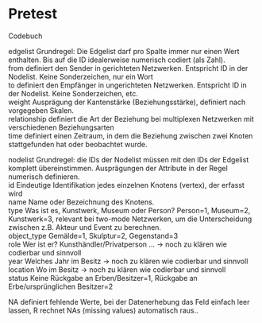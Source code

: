 # Pretest
Codebuch						
			
edgelist	Grundregel: Die Edgelist darf pro Spalte immer nur einen Wert enthalten. Bis auf die ID idealerweise numerisch codiert (als Zahl).		
from	definiert den Sender in gerichteten Netzwerken. Entspricht ID in der Nodelist. Keine Sonderzeichen, nur ein Wort		
to 	definiert den Empfänger in ungerichteten Netzwerken. Entspricht ID in der Nodelist. Keine Sonderzeichen, etc. 		
weight	Ausprägung der Kantenstärke (Beziehungsstärke), definiert nach vorgegeben Skalen.		
relationship	definiert die Art der Beziehung bei multiplexen Netzwerken mit verschiedenen Beziehungsarten		
time	definiert einen Zeitraum, in dem die Beziehung zwischen zwei Knoten stattgefunden hat oder beobachtet wurde.		
			
nodelist	Grundregel: die IDs der Nodelist müssen mit den IDs der Edgelist komplett übereinstimmen. Ausprägungen der Attribute in der Regel numerisch definieren.		
id	Eindeutige Identifikation jedes einzelnen Knotens (vertex), der erfasst wird		
name	Name oder Bezeichnung des Knotens. 		
type	Was ist es, Kunstwerk, Museum oder Person? Person=1, Museum=2, Kunstwerk=3, relevant bei two-mode Netzwerken, um die Unterscheidung zwischen z.B. Akteur und Event zu berechnen.		
object_type	Gemälde=1, Skulptur=2, Gegenstand=3		
role	Wer ist er? Kunsthändler/Privatperson ... -> noch zu klären wie codierbar und sinnvoll		
year       	Welches Jahr im Besitz -> noch zu klären wie codierbar und sinnvoll		
location	Wo im Besitz -> noch zu klären wie codierbar und sinnvoll		
status	 Keine Rückgabe an Erben/Besitzer=1, Rückgabe an Erbe/ursprünglichen Besitzer=2		
			
			
NA	definiert fehlende Werte, bei der Datenerhebung das Feld einfach leer lassen, R rechnet NAs (missing values) automatisch raus..		
